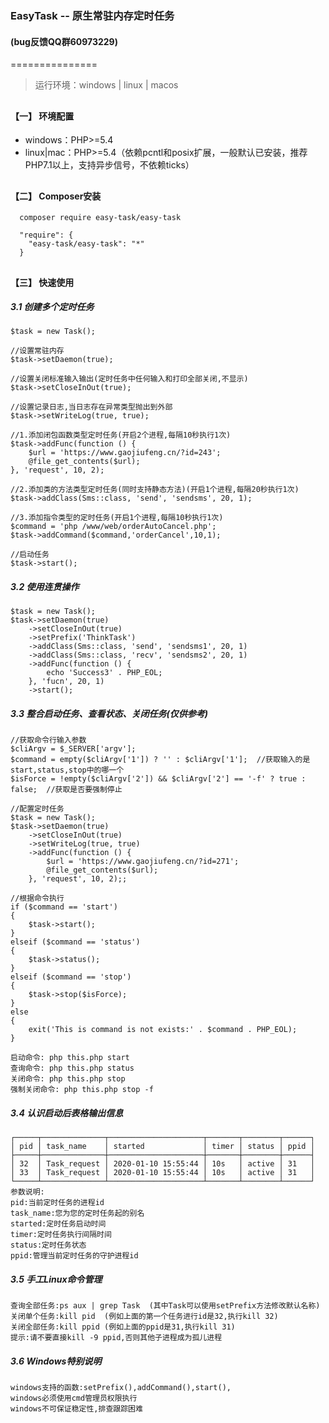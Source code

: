 ﻿<h3>EasyTask -- 原生常驻内存定时任务  <h4>(bug反馈QQ群60973229)</h4></h3>
===============

> 运行环境：windows | linux | macos 


## <h4>【一】 环境配置</h4>

<ul>
    <li>windows：PHP>=5.4</li>  
    <li>linux|mac：PHP>=5.4（依赖pcntl和posix扩展，一般默认已安装，推荐PHP7.1以上，支持异步信号，不依赖ticks）</li>  
</ul>  

## <h4>【二】 Composer安装</h4>

~~~
  composer require easy-task/easy-task
~~~

~~~
  "require": {
    "easy-task/easy-task": "*"
  }
~~~

## <h4>【三】 快速使用  </h4>

<h5>3.1 创建多个定时任务</h5>

~~~
$task = new Task();

//设置常驻内存
$task->setDaemon(true);

//设置关闭标准输入输出(定时任务中任何输入和打印全部关闭,不显示)
$task->setCloseInOut(true);

//设置记录日志,当日志存在异常类型抛出到外部
$task->setWriteLog(true, true);

//1.添加闭包函数类型定时任务(开启2个进程,每隔10秒执行1次)
$task->addFunc(function () {
    $url = 'https://www.gaojiufeng.cn/?id=243';
    @file_get_contents($url);
}, 'request', 10, 2);

//2.添加类的方法类型定时任务(同时支持静态方法)(开启1个进程,每隔20秒执行1次)
$task->addClass(Sms::class, 'send', 'sendsms', 20, 1);

//3.添加指令类型的定时任务(开启1个进程,每隔10秒执行1次)
$command = 'php /www/web/orderAutoCancel.php';
$task->addCommand($command,'orderCancel',10,1);

//启动任务
$task->start();
~~~

<h5>3.2 使用连贯操作</h5>

~~~
$task = new Task();
$task->setDaemon(true)
    ->setCloseInOut(true)
    ->setPrefix('ThinkTask')
    ->addClass(Sms::class, 'send', 'sendsms1', 20, 1)
    ->addClass(Sms::class, 'recv', 'sendsms2', 20, 1)
    ->addFunc(function () {
        echo 'Success3' . PHP_EOL;
    }, 'fucn', 20, 1)
    ->start();
~~~

<h5>3.3 整合启动任务、查看状态、关闭任务(仅供参考)</h5>

~~~
//获取命令行输入参数
$cliArgv = $_SERVER['argv'];
$command = empty($cliArgv['1']) ? '' : $cliArgv['1'];  //获取输入的是start,status,stop中的哪一个
$isForce = !empty($cliArgv['2']) && $cliArgv['2'] == '-f' ? true : false;  //获取是否要强制停止

//配置定时任务
$task = new Task();
$task->setDaemon(true)
    ->setCloseInOut(true)
    ->setWriteLog(true, true)
    ->addFunc(function () {
        $url = 'https://www.gaojiufeng.cn/?id=271';
        @file_get_contents($url);
    }, 'request', 10, 2);;

//根据命令执行
if ($command == 'start')
{
    $task->start();
}
elseif ($command == 'status')
{
    $task->status();
}
elseif ($command == 'stop')
{
    $task->stop($isForce);
}
else
{
    exit('This is command is not exists:' . $command . PHP_EOL);
}

启动命令: php this.php start
查询命令: php this.php status
关闭命令: php this.php stop
强制关闭命令: php this.php stop -f
~~~

<h5>3.4 认识启动后表格输出信息</h5>

~~~
┌─────┬──────────────┬─────────────────────┬───────┬────────┬──────┐
│ pid │ task_name    │ started             │ timer │ status │ ppid │
├─────┼──────────────┼─────────────────────┼───────┼────────┼──────┤
│ 32  │ Task_request │ 2020-01-10 15:55:44 │ 10s   │ active │ 31   │
│ 33  │ Task_request │ 2020-01-10 15:55:44 │ 10s   │ active │ 31   │
└─────┴──────────────┴─────────────────────┴───────┴────────┴──────┘
参数说明:
pid:当前定时任务的进程id
task_name:您为您的定时任务起的别名
started:定时任务启动时间
timer:定时任务执行间隔时间
status:定时任务状态
ppid:管理当前定时任务的守护进程id
~~~

<h5>3.5 手工Linux命令管理</h5>

~~~
查询全部任务:ps aux | grep Task  (其中Task可以使用setPrefix方法修改默认名称)
关闭单个任务:kill pid  (例如上面的第一个任务进行id是32,执行kill 32)
关闭全部任务:kill ppid (例如上面的ppid是31,执行kill 31)
提示:请不要直接kill -9 ppid,否则其他子进程成为孤儿进程
~~~

<h5>3.6 Windows特别说明</h5>

~~~
windows支持的函数:setPrefix(),addCommand(),start(), 
windows必须使用cmd管理员权限执行
windows不可保证稳定性,排查跟踪困难
~~~


